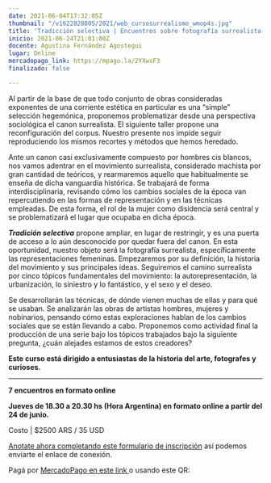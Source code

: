 ```yaml
---
date: 2021-06-04T17:32:05Z
thumbnail: "/v1622828005/2021/web_cursosurrealismo_wmop4s.jpg"
title: 'Tradicción selectiva | Encuentros sobre fotografía surrealista '
inicio: 2021-06-24T21:01:00Z
docente: Agustina Fernández Agostegui
lugar: Online
mercadopago_link: https://mpago.la/2YXwsF3
finalizado: false

---
```

Al partir de la base de que todo conjunto de obras consideradas exponentes de una corriente estética en particular es una “simple” selección hegemónica, proponemos problematizar desde una perspectiva sociológica el canon surrealista. El siguiente taller propone una reconfiguración del corpus. Nuestro presente nos impide seguir reproduciendo los mismos recortes y métodos que hemos heredado.

Ante un canon casi exclusivamente compuesto por hombres cis blancos, nos vamos adentrar en el movimiento surrealista, considerado machista por gran cantidad de teóricos, y rearmaremos aquello que habitualmente se enseña de dicha vanguardia histórica. Se trabajará de forma interdisciplinaria, revisando cómo los cambios sociales de la época van repercutiendo en las formas de representación y en las técnicas empleadas. De esta forma, el rol de la mujer como disidencia será central y se problematizará el lugar que ocupaba en dicha época.

**_Tradición selectiva_** propone ampliar, en lugar de restringir, y es una puerta de acceso a lo aún desconocido por quedar fuera del canon. En esta oportunidad, nuestro objeto será la fotografía surrealista, específicamente las representaciones femeninas. Empezaremos por su definición, la historia del movimiento y sus principales ideas. Seguiremos el camino surrealista por cinco tópicos fundamentales del movimiento: la autorepresentación, la urbanización, lo siniestro y lo fantástico, y el sexo y el deseo.

Se desarrollarán las técnicas, de dónde vienen muchas de ellas y para qué se usaban. Se analizarán las obras de artistas hombres, mujeres y nobinarios, pensando cómo estas exploraciones hablan de los cambios sociales que se están llevando a cabo. Proponemos como actividad final la producción de una serie bajo los tópicos trabajados bajo la siguiente pregunta, ¿cuán alejades estamos de estos creadores?

**Este curso está dirigido a entusiastas de la historia del arte, fotografes y curioses.**

***

**7 encuentros en formato online**

**Jueves de 18.30 a 20.30 hs (Hora Argentina) en formato online a partir del 24 de junio.**

Costo | $2500 ARS / 35 USD

[Anotate ahora completando este formulario de inscripción](https://docs.google.com/forms/d/1uHL5VXr-yexUUuiBp9q0uW0QuhBBUhV4Rq-s1t9o2GY/edit) así podemos enviarte el enlace de conexión.

Pagá por [MercadoPago en este link ](https://mpago.la/2YXwsF3)o usando este QR: